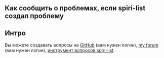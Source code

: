 ## Как сообщить о проблемах, если spiri-list создал проблему

## Интро
Вы можете создавать вопросы на [GitHub](https://github.com/spiri-leo/spiri-list/issues) (вам нужен логин), [my forum](https://cpiridon479.wixsite.com/spiri-list-forums/forum) (вам нужен логин), [инструмент вопросов spiri-list](https://cpiridon479.wixsite.com/spiri-list-forums/report).
